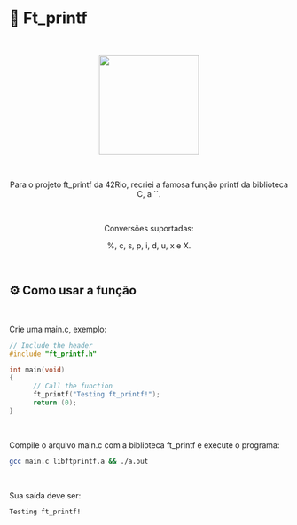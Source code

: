 # 📖 Ft_printf
<br>

<p align="center">
  <img width="180" src="https://github.com/0bvim/42-project-badges/raw/main/badges/ft_printfe.png">
</p>

<br>


<p text align="center"> Para o projeto ft_printf da 42Rio, recriei a famosa função printf da biblioteca C, a `<stdio.h>`. </p>

<br>

<p text align="center"> Conversões suportadas: </p>
<p text align="center"> %, c, s, p, i, d, u, x e X. </p>

<br>

## ⚙️ Como usar a função

<br>

Crie uma main.c, exemplo:
```c
// Include the header
#include "ft_printf.h"

int main(void)
{
      // Call the function
      ft_printf("Testing ft_printf!");
      return (0);
}
```

<br>

Compile o arquivo main.c com a biblioteca ft_printf e execute o programa:
```bash
gcc main.c libftprintf.a && ./a.out
```

<br>

Sua saída deve ser:
```
Testing ft_printf!
```

